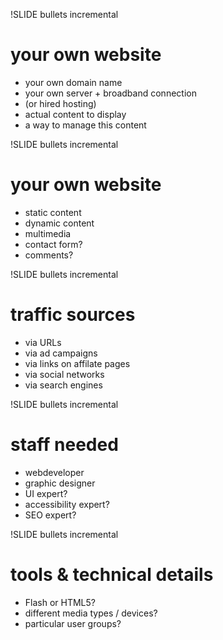 !SLIDE bullets incremental

# your own website

* your own domain name
* your own server + broadband connection
* (or hired hosting)
* actual content to display
* a way to manage this content



!SLIDE bullets incremental

# your own website

* static content
* dynamic content
* multimedia
* contact form?
* comments?



!SLIDE bullets incremental

# traffic sources

* via URLs
* via ad campaigns
* via links on affilate pages
* via social networks
* via search engines



!SLIDE bullets incremental

# staff needed

* webdeveloper
* graphic designer
* UI expert?
* accessibility expert?
* SEO expert?



!SLIDE bullets incremental

# tools & technical details

* Flash or HTML5?
* different media types / devices?
* particular user groups?
